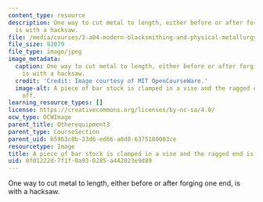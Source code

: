 ```yaml
---
content_type: resource
description: One way to cut metal to length, either before or after forging one end,
  is with a hacksaw.
file: /media/courses/3-a04-modern-blacksmithing-and-physical-metallurgy-fall-2008/0f01222d7f1f0a930285a442023e9d89_047.jpg
file_size: 92079
file_type: image/jpeg
image_metadata:
  caption: One way to cut metal to length, either before or after forging one end,
    is with a hacksaw.
  credit: 'Credit: Image courtesy of MIT OpenCourseWare.'
  image-alt: A piece of bar stock is clamped in a vise and the ragged end is sawed
    off.
learning_resource_types: []
license: https://creativecommons.org/licenses/by-nc-sa/4.0/
ocw_type: OCWImage
parent_title: Otherequipment3
parent_type: CourseSection
parent_uid: b5963c0b-33d6-ed66-a8d8-6375180003ce
resourcetype: Image
title: A piece of bar stock is clamped in a vise and the ragged end is sawed off
uid: 0f01222d-7f1f-0a93-0285-a442023e9d89
---
```

One way to cut metal to length, either before or after forging one end, is with a hacksaw.